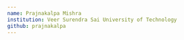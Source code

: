 ```yaml
---
name: Prajnakalpa Mishra
institution: Veer Surendra Sai University of Technology
github: prajnakalpa
---
```

